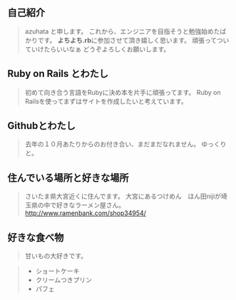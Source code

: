 ## 自己紹介

> azuhata と申します。
> これから、エンジニアを目指そうと勉強始めたばかりです。
> **よちよち.rb**に参加させて頂き嬉しく思います。
> 頑張ってついていけたらいいなぁ
> どうぞよろしくお願いします。

## Ruby on Rails とわたし

> 初めて向き合う言語をRubyに決め本を片手に頑張ってます。
> Ruby on Railsを使ってまずはサイトを作成したいと考えています。

## Githubとわたし

> 去年の１０月あたりからのお付き合い、まだまだなれません。
> ゆっくりと。

## 住んでいる場所と好きな場所

> さいたま県大宮近くに住んでます。
> 大宮にあるつけめん　ほん田nijiが埼玉県の中で好きなラーメン屋さん。
> http://www.ramenbank.com/shop34954/

## 好きな食べ物

> 甘いもの大好きです。

> - ショートケーキ
> - クリームつきプリン
> - パフェ
